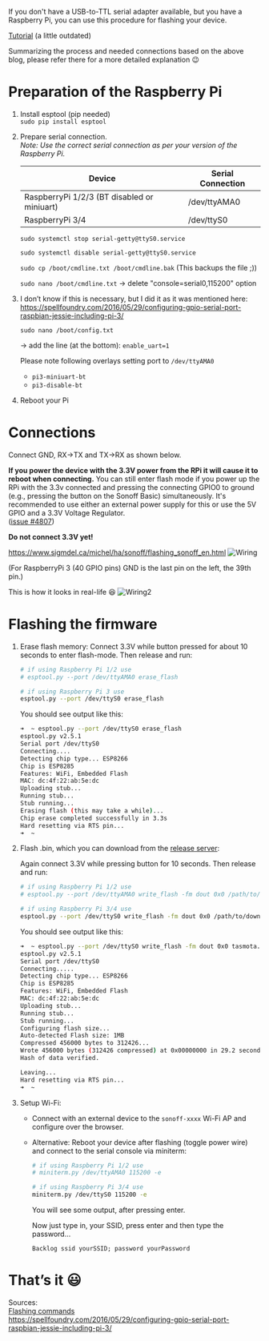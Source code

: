 If you don't have a USB-to-TTL serial adapter available, but you have a Raspberry Pi, you can use this procedure for flashing your device.

[Tutorial](https://www.sigmdel.ca/michel/ha/sonoff/flashing_sonoff_en.html) (a little outdated)

Summarizing the process and needed connections based on the above blog, please refer there for a more detailed explanation :wink:

# Preparation of the Raspberry Pi
1. Install esptool (pip needed)  
   `sudo pip install esptool`

2. Prepare serial connection.  
   _Note: Use the correct serial connection as per your version of the Raspberry Pi._

   | Device        |  Serial Connection      |
   | ------------- |---------------|
   | RaspberryPi 1/2/3 (BT disabled or miniuart) |   /dev/ttyAMA0      |
   | RaspberryPi 3/4          |   /dev/ttyS0      |

   `sudo systemctl stop serial-getty@ttyS0.service`

   `sudo systemctl disable serial-getty@ttyS0.service`

   `sudo cp /boot/cmdline.txt /boot/cmdline.bak` (This backups the file ;))

   `sudo nano /boot/cmdline.txt`
   -> delete "console=serial0,115200" option

3. I don’t know if this is necessary, but I did it as it was mentioned here:  
   <https://spellfoundry.com/2016/05/29/configuring-gpio-serial-port-raspbian-jessie-including-pi-3/>

   `sudo nano /boot/config.txt`

   -> add the line (at the bottom):
   `enable_uart=1`

   Please note following overlays setting port to `/dev/ttyAMA0`

   * `pi3-miniuart-bt`
   * `pi3-disable-bt`

4. Reboot your Pi

# Connections
Connect GND, RX->TX and TX->RX as shown below. 

**If you power the device with the 3.3V power from the RPi it will cause it to reboot when connecting.** You can still enter flash mode if you power up the RPi with the 3.3v connected and pressing the connecting GPIO0 to ground (e.g., pressing the button on the Sonoff Basic) simultaneously. It's recommended to use either an external power supply for this or use the 5V GPIO and a 3.3V Voltage Regulator.  
([issue #4807](https://github.com/arendst/Tasmota/issues/4807))

**Do not connect 3.3V yet!**

https://www.sigmdel.ca/michel/ha/sonoff/flashing_sonoff_en.html
![Wiring](https://www.sigmdel.ca/michel/ha/sonoff/img/sonoff-rpi.jpg)

(For RaspberryPi 3 (40 GPIO pins) GND is the last pin on the left, the 39th pin.)

This is how it looks in real-life 😆
![Wiring2](https://user-images.githubusercontent.com/19333006/40923782-ffa98f82-6815-11e8-80e2-98856bdccf39.jpg)

# Flashing the firmware
1. Erase flash memory:
   Connect 3.3V while button pressed for about 10 seconds to enter flash-mode. Then release and run:

   ```bash
   # if using Raspberry Pi 1/2 use
   # esptool.py --port /dev/ttyAMA0 erase_flash

   # if using Raspberry Pi 3 use
   esptool.py --port /dev/ttyS0 erase_flash
   ```
   You should see output like this:

   ```bash
   ➜  ~ esptool.py --port /dev/ttyS0 erase_flash
   esptool.py v2.5.1
   Serial port /dev/ttyS0
   Connecting....
   Detecting chip type... ESP8266
   Chip is ESP8285
   Features: WiFi, Embedded Flash
   MAC: dc:4f:22:ab:5e:dc
   Uploading stub...
   Running stub...
   Stub running...
   Erasing flash (this may take a while)...
   Chip erase completed successfully in 3.3s
   Hard resetting via RTS pin...
   ➜  ~ 
   ```

2. Flash .bin, which you can download from the [release server](http://ota.tasmota.com/tasmota/release/):

   Again connect 3.3V while pressing button for 10 seconds. Then release and run:

   ```bash
   # if using Raspberry Pi 1/2 use
   # esptool.py --port /dev/ttyAMA0 write_flash -fm dout 0x0 /path/to/downloaded/tasmota.bin

   # if using Raspberry Pi 3/4 use
   esptool.py --port /dev/ttyS0 write_flash -fm dout 0x0 /path/to/downloaded/tasmota.bin
   ```

   You should see output like this:

   ```bash
   ➜  ~ esptool.py --port /dev/ttyS0 write_flash -fm dout 0x0 tasmota.bin
   esptool.py v2.5.1
   Serial port /dev/ttyS0
   Connecting.....
   Detecting chip type... ESP8266
   Chip is ESP8285
   Features: WiFi, Embedded Flash
   MAC: dc:4f:22:ab:5e:dc
   Uploading stub...
   Running stub...
   Stub running...
   Configuring flash size...
   Auto-detected Flash size: 1MB
   Compressed 456000 bytes to 312426...
   Wrote 456000 bytes (312426 compressed) at 0x00000000 in 29.2 seconds (effective 124.8 kbit/s)...
   Hash of data verified.

   Leaving...
   Hard resetting via RTS pin...
   ➜  ~
   ```

3. Setup Wi-Fi:
   - Connect with an external device to the `sonoff-xxxx` Wi-Fi AP and configure over the browser.

   - Alternative: Reboot your device after flashing (toggle power wire) and connect to the serial console via miniterm:

     ```bash
     # if using Raspberry Pi 1/2 use
     # miniterm.py /dev/ttyAMA0 115200 -e

     # if using Raspberry Pi 3/4 use
     miniterm.py /dev/ttyS0 115200 -e
     ```

     You will see some output, after pressing enter.

     Now just type in, your SSID, press enter and then type the password…

     `Backlog ssid yourSSID; password yourPassword`


# That’s it :smiley:

Sources:  
[Flashing commands](Esptool)  
https://spellfoundry.com/2016/05/29/configuring-gpio-serial-port-raspbian-jessie-including-pi-3/
